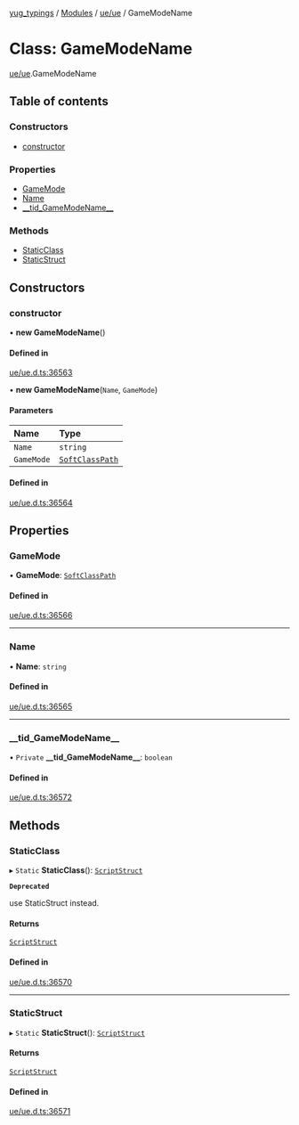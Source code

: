 [yug_typings](../README.md) / [Modules](../modules.md) / [ue/ue](../modules/ue_ue.md) / GameModeName

# Class: GameModeName

[ue/ue](../modules/ue_ue.md).GameModeName

## Table of contents

### Constructors

- [constructor](ue_ue.GameModeName.md#constructor)

### Properties

- [GameMode](ue_ue.GameModeName.md#gamemode)
- [Name](ue_ue.GameModeName.md#name)
- [\_\_tid\_GameModeName\_\_](ue_ue.GameModeName.md#__tid_gamemodename__)

### Methods

- [StaticClass](ue_ue.GameModeName.md#staticclass)
- [StaticStruct](ue_ue.GameModeName.md#staticstruct)

## Constructors

### constructor

• **new GameModeName**()

#### Defined in

[ue/ue.d.ts:36563](https://github.com/YugMetaverse/yug_typings/blob/b7d9b19/ue/ue.d.ts#L36563)

• **new GameModeName**(`Name`, `GameMode`)

#### Parameters

| Name | Type |
| :------ | :------ |
| `Name` | `string` |
| `GameMode` | [`SoftClassPath`](ue_ue.SoftClassPath.md) |

#### Defined in

[ue/ue.d.ts:36564](https://github.com/YugMetaverse/yug_typings/blob/b7d9b19/ue/ue.d.ts#L36564)

## Properties

### GameMode

• **GameMode**: [`SoftClassPath`](ue_ue.SoftClassPath.md)

#### Defined in

[ue/ue.d.ts:36566](https://github.com/YugMetaverse/yug_typings/blob/b7d9b19/ue/ue.d.ts#L36566)

___

### Name

• **Name**: `string`

#### Defined in

[ue/ue.d.ts:36565](https://github.com/YugMetaverse/yug_typings/blob/b7d9b19/ue/ue.d.ts#L36565)

___

### \_\_tid\_GameModeName\_\_

• `Private` **\_\_tid\_GameModeName\_\_**: `boolean`

#### Defined in

[ue/ue.d.ts:36572](https://github.com/YugMetaverse/yug_typings/blob/b7d9b19/ue/ue.d.ts#L36572)

## Methods

### StaticClass

▸ `Static` **StaticClass**(): [`ScriptStruct`](ue_ue.ScriptStruct.md)

**`Deprecated`**

use StaticStruct instead.

#### Returns

[`ScriptStruct`](ue_ue.ScriptStruct.md)

#### Defined in

[ue/ue.d.ts:36570](https://github.com/YugMetaverse/yug_typings/blob/b7d9b19/ue/ue.d.ts#L36570)

___

### StaticStruct

▸ `Static` **StaticStruct**(): [`ScriptStruct`](ue_ue.ScriptStruct.md)

#### Returns

[`ScriptStruct`](ue_ue.ScriptStruct.md)

#### Defined in

[ue/ue.d.ts:36571](https://github.com/YugMetaverse/yug_typings/blob/b7d9b19/ue/ue.d.ts#L36571)
